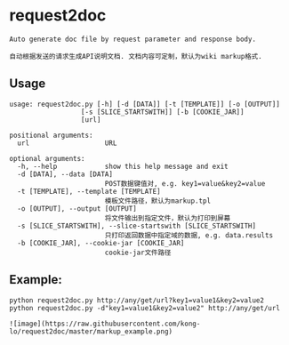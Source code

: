 # request2doc

    Auto generate doc file by request parameter and response body. 
    
    自动根据发送的请求生成API说明文档. 文档内容可定制，默认为wiki markup格式.

## Usage

    usage: request2doc.py [-h] [-d [DATA]] [-t [TEMPLATE]] [-o [OUTPUT]]
                      [-s [SLICE_STARTSWITH]] [-b [COOKIE_JAR]]
                      [url]

    positional arguments:
      url                   URL
    
    optional arguments:
      -h, --help            show this help message and exit
      -d [DATA], --data [DATA]
                            POST数据键值对, e.g. key1=value&key2=value
      -t [TEMPLATE], --template [TEMPLATE]
                            模板文件路径，默认为markup.tpl
      -o [OUTPUT], --output [OUTPUT]
                            将文件输出到指定文件，默认为打印到屏幕
      -s [SLICE_STARTSWITH], --slice-startswith [SLICE_STARTSWITH]
                            只打印返回数据中指定域的数据, e.g. data.results
      -b [COOKIE_JAR], --cookie-jar [COOKIE_JAR]
                            cookie-jar文件路径

## Example:
    python request2doc.py http://any/get/url?key1=value1&key2=value2
    python request2doc.py -d"key1=value1&key2=value2" http://any/get/url
    
    ![image](https://raw.githubusercontent.com/kong-lo/request2doc/master/markup_example.png)
   
